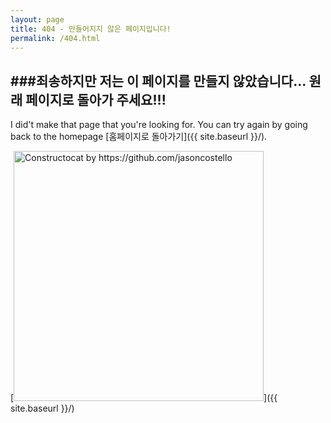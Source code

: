 ```yaml
---
layout: page
title: 404 - 만들어지지 않은 페이지입니다!
permalink: /404.html
---
```


###죄송하지만 저는 이 페이지를 만들지 않았습니다... 원래 페이지로 돌아가 주세요!!!
---
I did't make that page that you're looking for. You can try again by going back to the homepage   [홈페이지로 돌아가기]({{ site.baseurl }}/).

[<img src="{{ site.baseurl }}/images/404.jpg" alt="Constructocat by https://github.com/jasoncostello" style="width: 400px;"/>]({{ site.baseurl }}/)
